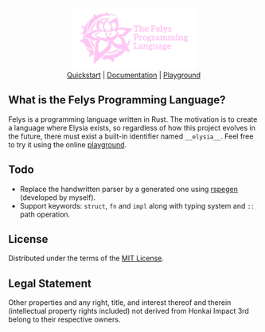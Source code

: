 <div align="center">
  <img alt="The Felys Programming Language" src="https://raw.githubusercontent.com/felys-lang/.github/main/felys.png" width="50%">
</div>

<div align="center">
  <a href="https://felys.dev/guide/quickstart.html">Quickstart</a> |
  <a href="https://felys.dev/">Documentation</a> |
  <a href="https://exec.felys.dev/">Playground</a>
</div>

## What is the Felys Programming Language?

Felys is a programming language written in Rust. The motivation is to create a language where Elysia exists, so regardless of how this project evolves in the future, there must exist a built-in identifier named `__elysia__`. Feel free to try it using the online [playground](https://exec.felys.dev/).

## Todo

- Replace the handwritten parser by a generated one using [rspegen](https://github.com/FelysNeko/rspegen) (developed by myself).
- Support keywords: `struct`, `fn` and `impl` along with typing system and `::` path operation.

## License

Distributed under the terms of the [MIT License](LICENSE).

## Legal Statement

Other properties and any right, title, and interest thereof and therein (intellectual property rights included) not derived from Honkai Impact 3rd belong to their respective owners.
